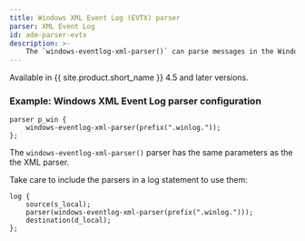 ```yaml
---
title: Windows XML Event Log (EVTX) parser
parser: XML Event Log
id: adm-parser-evtx
description: >-
    The `windows-eventlog-xml-parser()` can parse messages in the Windows XML Event Log (EVTX) format. 
---
```


Available in {{ site.product.short_name }} 4.5 and later versions.

### Example: Windows XML Event Log parser configuration

```config
parser p_win {
    windows-eventlog-xml-parser(prefix(".winlog."));
};
```
The `windows-eventlog-xml-parser()` parser has the same parameters as the the XML parser.

Take care to include the parsers in a log statement to use them:

```config
log {
    source(s_local);
    parser(windows-eventlog-xml-parser(prefix(".winlog.")));
    destination(d_local);
};
```
